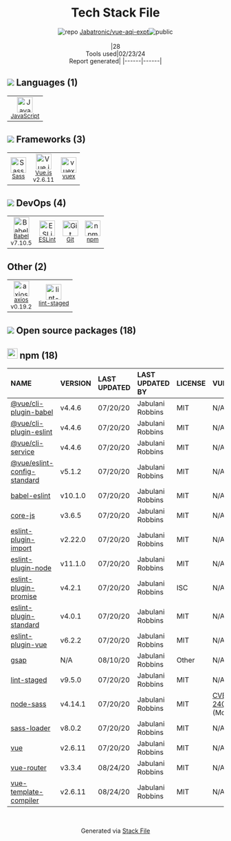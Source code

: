 <!--
&lt;--- Readme.md Snippet without images Start ---&gt;
## Tech Stack
Jabatronic/vue-aqi-expt is built on the following main stack:

- [JavaScript](https://developer.mozilla.org/en-US/docs/Web/JavaScript) – Languages
- [Sass](http://sass-lang.com/) – CSS Pre-processors / Extensions
- [Vue.js](http://vuejs.org/) – Javascript UI Libraries
- [vuex](https://vuex.vuejs.org) – State Management Library
- [Babel](http://babeljs.io/) – JavaScript Compilers
- [ESLint](http://eslint.org/) – Code Review
- [axios](https://github.com/mzabriskie/axios) – Javascript Utilities & Libraries

Full tech stack [here](/techstack.md)

&lt;--- Readme.md Snippet without images End ---&gt;

&lt;--- Readme.md Snippet with images Start ---&gt;
## Tech Stack
Jabatronic/vue-aqi-expt is built on the following main stack:

- <img width='25' height='25' src='https://img.stackshare.io/service/1209/javascript.jpeg' alt='JavaScript'/> [JavaScript](https://developer.mozilla.org/en-US/docs/Web/JavaScript) – Languages
- <img width='25' height='25' src='https://img.stackshare.io/service/1171/jCR2zNJV.png' alt='Sass'/> [Sass](http://sass-lang.com/) – CSS Pre-processors / Extensions
- <img width='25' height='25' src='https://img.stackshare.io/service/3837/paeckCWC.png' alt='Vue.js'/> [Vue.js](http://vuejs.org/) – Javascript UI Libraries
- <img width='25' height='25' src='https://img.stackshare.io/service/6705/6128107.png' alt='vuex'/> [vuex](https://vuex.vuejs.org) – State Management Library
- <img width='25' height='25' src='https://img.stackshare.io/service/2739/-1wfGjNw.png' alt='Babel'/> [Babel](http://babeljs.io/) – JavaScript Compilers
- <img width='25' height='25' src='https://img.stackshare.io/service/3337/Q4L7Jncy.jpg' alt='ESLint'/> [ESLint](http://eslint.org/) – Code Review
- <img width='25' height='25' src='https://img.stackshare.io/no-img-open-source.png' alt='axios'/> [axios](https://github.com/mzabriskie/axios) – Javascript Utilities & Libraries

Full tech stack [here](/techstack.md)

&lt;--- Readme.md Snippet with images End ---&gt;
-->
<div align="center">

# Tech Stack File
![](https://img.stackshare.io/repo.svg "repo") [Jabatronic/vue-aqi-expt](https://github.com/Jabatronic/vue-aqi-expt)![](https://img.stackshare.io/public_badge.svg "public")
<br/><br/>
|28<br/>Tools used|02/23/24 <br/>Report generated|
|------|------|
</div>

## <img src='https://img.stackshare.io/languages.svg'/> Languages (1)
<table><tr>
  <td align='center'>
  <img width='36' height='36' src='https://img.stackshare.io/service/1209/javascript.jpeg' alt='JavaScript'>
  <br>
  <sub><a href="https://developer.mozilla.org/en-US/docs/Web/JavaScript">JavaScript</a></sub>
  <br>
  <sub></sub>
</td>

</tr>
</table>

## <img src='https://img.stackshare.io/frameworks.svg'/> Frameworks (3)
<table><tr>
  <td align='center'>
  <img width='36' height='36' src='https://img.stackshare.io/service/1171/jCR2zNJV.png' alt='Sass'>
  <br>
  <sub><a href="http://sass-lang.com/">Sass</a></sub>
  <br>
  <sub></sub>
</td>

<td align='center'>
  <img width='36' height='36' src='https://img.stackshare.io/service/3837/paeckCWC.png' alt='Vue.js'>
  <br>
  <sub><a href="http://vuejs.org/">Vue.js</a></sub>
  <br>
  <sub>v2.6.11</sub>
</td>

<td align='center'>
  <img width='36' height='36' src='https://img.stackshare.io/service/6705/6128107.png' alt='vuex'>
  <br>
  <sub><a href="https://vuex.vuejs.org">vuex</a></sub>
  <br>
  <sub></sub>
</td>

</tr>
</table>

## <img src='https://img.stackshare.io/devops.svg'/> DevOps (4)
<table><tr>
  <td align='center'>
  <img width='36' height='36' src='https://img.stackshare.io/service/2739/-1wfGjNw.png' alt='Babel'>
  <br>
  <sub><a href="http://babeljs.io/">Babel</a></sub>
  <br>
  <sub>v7.10.5</sub>
</td>

<td align='center'>
  <img width='36' height='36' src='https://img.stackshare.io/service/3337/Q4L7Jncy.jpg' alt='ESLint'>
  <br>
  <sub><a href="http://eslint.org/">ESLint</a></sub>
  <br>
  <sub></sub>
</td>

<td align='center'>
  <img width='36' height='36' src='https://img.stackshare.io/service/1046/git.png' alt='Git'>
  <br>
  <sub><a href="http://git-scm.com/">Git</a></sub>
  <br>
  <sub></sub>
</td>

<td align='center'>
  <img width='36' height='36' src='https://img.stackshare.io/service/1120/lejvzrnlpb308aftn31u.png' alt='npm'>
  <br>
  <sub><a href="https://www.npmjs.com/">npm</a></sub>
  <br>
  <sub></sub>
</td>

</tr>
</table>

## Other (2)
<table><tr>
  <td align='center'>
  <img width='36' height='36' src='https://img.stackshare.io/no-img-open-source.png' alt='axios'>
  <br>
  <sub><a href="https://github.com/mzabriskie/axios">axios</a></sub>
  <br>
  <sub>v0.19.2</sub>
</td>

<td align='center'>
  <img width='36' height='36' src='https://img.stackshare.io/service/10577/11071.jpeg' alt='lint-staged'>
  <br>
  <sub><a href="https://github.com/okonet/lint-staged">lint-staged</a></sub>
  <br>
  <sub></sub>
</td>

</tr>
</table>


## <img src='https://img.stackshare.io/group.svg' /> Open source packages (18)</h2>

## <img width='24' height='24' src='https://img.stackshare.io/service/1120/lejvzrnlpb308aftn31u.png'/> npm (18)

|NAME|VERSION|LAST UPDATED|LAST UPDATED BY|LICENSE|VULNERABILITIES|
|:------|:------|:------|:------|:------|:------|
|[@vue/cli-plugin-babel](https://www.npmjs.com/@vue/cli-plugin-babel)|v4.4.6|07/20/20|Jabulani Robbins |MIT|N/A|
|[@vue/cli-plugin-eslint](https://www.npmjs.com/@vue/cli-plugin-eslint)|v4.4.6|07/20/20|Jabulani Robbins |MIT|N/A|
|[@vue/cli-service](https://www.npmjs.com/@vue/cli-service)|v4.4.6|07/20/20|Jabulani Robbins |MIT|N/A|
|[@vue/eslint-config-standard](https://www.npmjs.com/@vue/eslint-config-standard)|v5.1.2|07/20/20|Jabulani Robbins |MIT|N/A|
|[babel-eslint](https://www.npmjs.com/babel-eslint)|v10.1.0|07/20/20|Jabulani Robbins |MIT|N/A|
|[core-js](https://www.npmjs.com/core-js)|v3.6.5|07/20/20|Jabulani Robbins |MIT|N/A|
|[eslint-plugin-import](https://www.npmjs.com/eslint-plugin-import)|v2.22.0|07/20/20|Jabulani Robbins |MIT|N/A|
|[eslint-plugin-node](https://www.npmjs.com/eslint-plugin-node)|v11.1.0|07/20/20|Jabulani Robbins |MIT|N/A|
|[eslint-plugin-promise](https://www.npmjs.com/eslint-plugin-promise)|v4.2.1|07/20/20|Jabulani Robbins |ISC|N/A|
|[eslint-plugin-standard](https://www.npmjs.com/eslint-plugin-standard)|v4.0.1|07/20/20|Jabulani Robbins |MIT|N/A|
|[eslint-plugin-vue](https://www.npmjs.com/eslint-plugin-vue)|v6.2.2|07/20/20|Jabulani Robbins |MIT|N/A|
|[gsap](https://www.npmjs.com/gsap)|N/A|08/10/20|Jabulani Robbins |Other|N/A|
|[lint-staged](https://www.npmjs.com/lint-staged)|v9.5.0|07/20/20|Jabulani Robbins |MIT|N/A|
|[node-sass](https://www.npmjs.com/node-sass)|v4.14.1|07/20/20|Jabulani Robbins |MIT|[CVE-2020-24025](https://github.com/advisories/GHSA-r8f7-9pfq-mjmv) (Moderate)|
|[sass-loader](https://www.npmjs.com/sass-loader)|v8.0.2|07/20/20|Jabulani Robbins |MIT|N/A|
|[vue](https://www.npmjs.com/vue)|v2.6.11|07/20/20|Jabulani Robbins |MIT|N/A|
|[vue-router](https://www.npmjs.com/vue-router)|v3.3.4|08/24/20|Jabulani Robbins |MIT|N/A|
|[vue-template-compiler](https://www.npmjs.com/vue-template-compiler)|v2.6.11|08/24/20|Jabulani Robbins |MIT|N/A|

<br/>
<div align='center'>

Generated via [Stack File](https://github.com/marketplace/stack-file)
